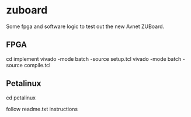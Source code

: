 # zuboard
Some fpga and software logic to test out the new Avnet ZUBoard.

## FPGA

cd implement
vivado -mode batch -source setup.tcl
vivado -mode batch -source compile.tcl


## Petalinux

cd petalinux

follow readme.txt instructions

